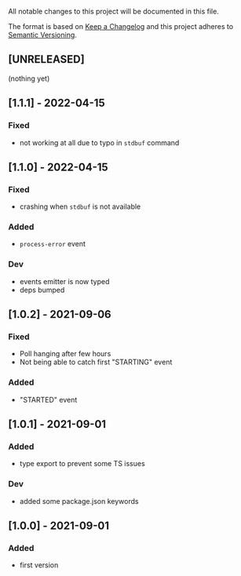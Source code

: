 All notable changes to this project will be documented in this file.

The format is based on [Keep a Changelog](http://keepachangelog.com/en/1.0.0/)
and this project adheres to [Semantic Versioning](http://semver.org/spec/v2.0.0.html).

## [UNRELEASED]
(nothing yet)

## [1.1.1] - 2022-04-15
### Fixed
- not working at all due to typo in `stdbuf` command

## [1.1.0] - 2022-04-15
### Fixed
- crashing when `stdbuf` is not available
### Added
- `process-error` event
### Dev
- events emitter is now typed
- deps bumped

## [1.0.2] - 2021-09-06
### Fixed
- Poll hanging after few hours
- Not being able to catch first "STARTING" event
### Added
- "STARTED" event

## [1.0.1] - 2021-09-01
### Added
- type export to prevent some TS issues
### Dev
- added some package.json keywords

## [1.0.0] - 2021-09-01
### Added
- first version
